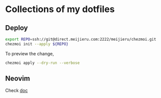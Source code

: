 # Collections of my dotfiles

## Deploy

```sh
export REPO=ssh://git@direct.meijieru.com:2222/meijieru/chezmoi.git
chezmoi init --apply ${REPO}
```

To preview the change,

```sh
chezmoi apply --dry-run --verbose
```

## Neovim

Check [doc](./dot_config/lvim/doc/nvim.md)

